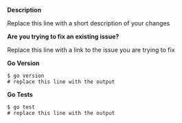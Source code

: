**Description**

Replace this line with a short description of your changes

**Are you trying to fix an existing issue?**

Replace this line with a link to the issue you are trying to fix

**Go Version**

```
$ go version
# replace this line with the output
```

**Go Tests**

```
$ go test
# replace this line with the output
```
